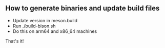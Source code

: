 ## How to generate binaries and update build files

* Update version in meson.build
* Run ./build-bison.sh
* Do this on arm64 and x86_64 machines

That's it!
